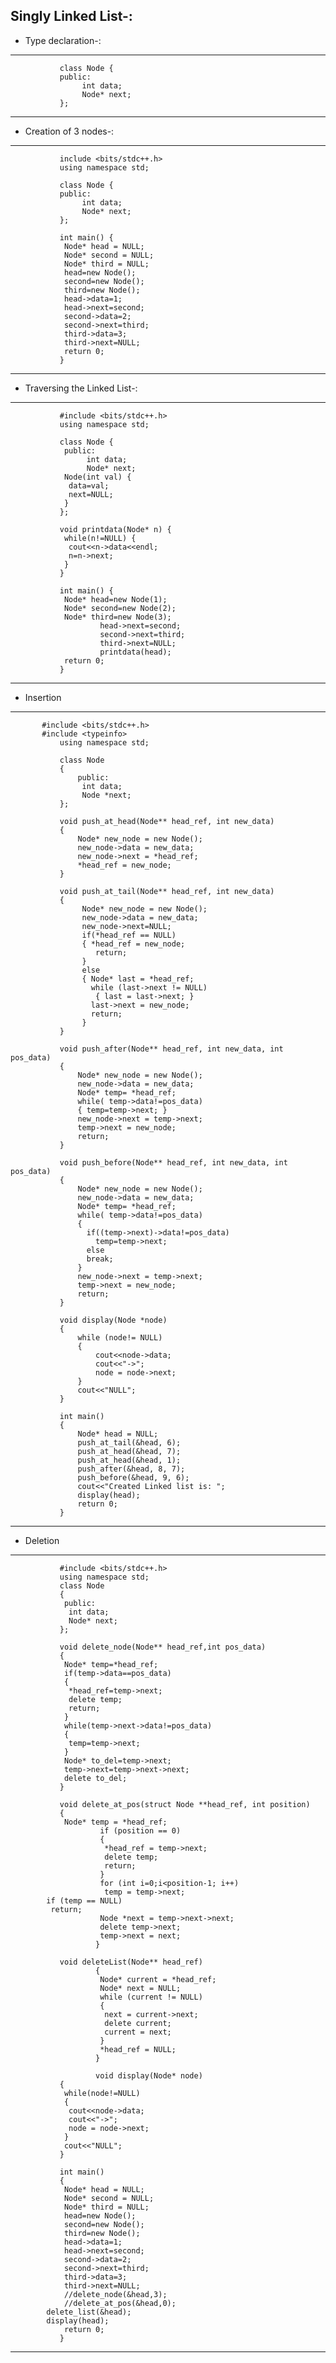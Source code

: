 ## Singly Linked List-:
* Type declaration-:
---
		       class Node { 
		       public: 
    		        int data; 
    		        Node* next; 
		       }; 
---
* Creation of 3 nodes-:
---
		       include <bits/stdc++.h>
		       using namespace std;
		       
		       class Node { 
		       public: 
    		        int data; 
    		        Node* next; 
		       };
		       
		       int main() {
 		        Node* head = NULL;
 		        Node* second = NULL;
 		        Node* third = NULL;
 		        head=new Node();
 		        second=new Node();
 		        third=new Node();
 		        head->data=1;
 		        head->next=second;
 		        second->data=2;
 		        second->next=third;
 		        third->data=3;
 		        third->next=NULL;
 		        return 0;
		       }
---
* Traversing the Linked List-:
---
		       #include <bits/stdc++.h>
		       using namespace std;
		       
		       class Node { 
		        public: 
    		         int data; 
    		         Node* next; 
		        Node(int val) {
		         data=val;
		         next=NULL;
		        }
		       };
		       
		       void printdata(Node* n) {
		        while(n!=NULL) {
		         cout<<n->data<<endl;
		         n=n->next;
		        }
		       }
		       
		       int main() {
		        Node* head=new Node(1);
 		        Node* second=new Node(2);
 		        Node* third=new Node(3);
                        head->next=second;
                        second->next=third;
                        third->next=NULL;
                        printdata(head);
 		        return 0;
		       }
---
* Insertion
---
           #include <bits/stdc++.h> 
           #include <typeinfo>
		       using namespace std; 
		        
		       class Node  
		       {  
		           public: 
		            int data;  
		            Node *next;  
		       };
		       
		       void push_at_head(Node** head_ref, int new_data)  
		       {   
		           Node* new_node = new Node();  
		           new_node->data = new_data;  
		           new_node->next = *head_ref;  
		           *head_ref = new_node;
		       }
		       
		       void push_at_tail(Node** head_ref, int new_data)
		       {
		            Node* new_node = new Node();  
		            new_node->data = new_data;
		            new_node->next=NULL;
		            if(*head_ref == NULL)
		            { *head_ref = new_node;
		               return;
		            }
		            else
		            { Node* last = *head_ref;
		              while (last->next != NULL)   
		               { last = last->next; }
		              last->next = new_node;   
		              return;
		            }
		       }
		       
		       void push_after(Node** head_ref, int new_data, int pos_data)
		       { 
		           Node* new_node = new Node();  
		           new_node->data = new_data;
		           Node* temp= *head_ref;
		           while( temp->data!=pos_data)
		           { temp=temp->next; }
		           new_node->next = temp->next;
		           temp->next = new_node;
		           return;
		       }
		       
		       void push_before(Node** head_ref, int new_data, int pos_data)
		       { 
		           Node* new_node = new Node();  
		           new_node->data = new_data;
		           Node* temp= *head_ref;
		           while( temp->data!=pos_data)
		           {
		             if((temp->next)->data!=pos_data)
		               temp=temp->next; 
		             else
		             break;
		           }
		           new_node->next = temp->next;
		           temp->next = new_node;
		           return;
		       }
		       
		       void display(Node *node)  
		       {  
		           while (node!= NULL)  
		           {  
		               cout<<node->data;  
		               cout<<"->";
		               node = node->next;  
		           }  
		           cout<<"NULL";
		       }
		       
		       int main()
		       { 
		           Node* head = NULL;  
		           push_at_tail(&head, 6);
		           push_at_head(&head, 7);
		           push_at_head(&head, 1);
		           push_after(&head, 8, 7);  
		           push_before(&head, 9, 6);
		           cout<<"Created Linked list is: ";
		           display(head);  
		           return 0;
		       }
---
* Deletion
---
		       #include <bits/stdc++.h>
		       using namespace std;
		       class Node
		       {
 		        public:
  		         int data;
  		         Node* next;
		       };
		       
		       void delete_node(Node** head_ref,int pos_data)
		       { 
 		        Node* temp=*head_ref;
 		        if(temp->data==pos_data)
 		        {
  		         *head_ref=temp->next;
  		         delete temp;
  		         return;
 		        }
 		        while(temp->next->data!=pos_data)
 		        { 
  		         temp=temp->next;
 		        }
 		        Node* to_del=temp->next;
 		        temp->next=temp->next->next;
 		        delete to_del;
		       }
		       
		       void delete_at_pos(struct Node **head_ref, int position) 
		       {  
   		        Node* temp = *head_ref;   
                        if (position == 0) 
                        { 
                         *head_ref = temp->next;    
                         delete temp;               
                         return; 
                        } 
                        for (int i=0;i<position-1; i++) 
                         temp = temp->next;
			if (temp == NULL) 
			 return;
                        Node *next = temp->next->next; 
                        delete temp->next;
                        temp->next = next;  
                       } 
		       
		       void deleteList(Node** head_ref)
                       {
                        Node* current = *head_ref;
                        Node* next = NULL;
                        while (current != NULL) 
                        {
                         next = current->next;
                         delete current;
                         current = next;
                        }
                        *head_ref = NULL;
                       }
		       
                       void display(Node* node)
		       {
 		        while(node!=NULL)
 		        { 
  		         cout<<node->data;  
  		         cout<<"->";
  		         node = node->next;  
 		        }  
 		        cout<<"NULL";
		       }
		       
		       int main()
		       { 
 		        Node* head = NULL;
 		        Node* second = NULL;
 		        Node* third = NULL;
 		        head=new Node();
 		        second=new Node();
 		        third=new Node();
 		        head->data=1;
 		        head->next=second;
 		        second->data=2;
 		        second->next=third;
 		        third->data=3;
 		        third->next=NULL;
 		        //delete_node(&head,3);
 		        //delete_at_pos(&head,0);
			delete_list(&head);
			display(head);
 		        return 0;
		       }
---
